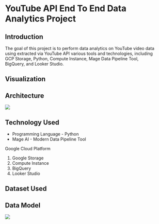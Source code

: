 
# YouTube API End To End Data Analytics Project

## Introduction

The goal of this project is to perform data analytics on YouTube video data using extracted via YouTube API various tools and technologies, including GCP Storage, Python, Compute Instance, Mage Data Pipeline Tool, BigQuery, and Looker Studio.

## Visualization


## Architecture 
<img src="architecture.jpg">

## Technology Used
- Programming Language - Python
- Mage AI - Modern Data Pipeline Tool

Google Cloud Platform
1. Google Storage
2. Compute Instance 
3. BigQuery
4. Looker Studio


## Dataset Used


## Data Model
<img src="star_schema_screenshot.png">
